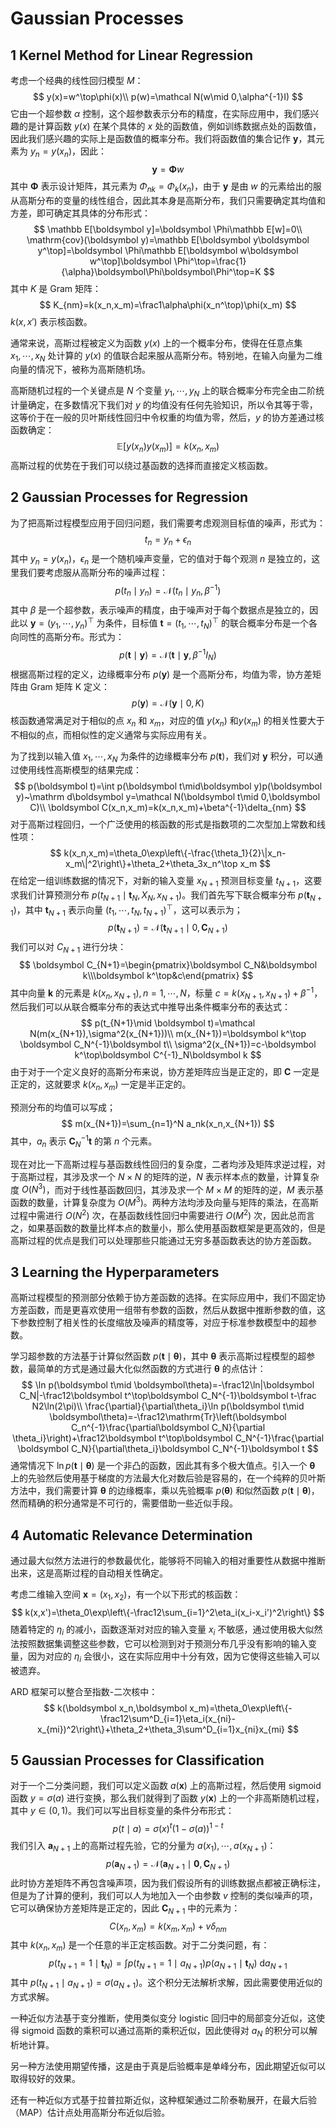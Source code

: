 # Gaussian Processes

## 1 Kernel Method for Linear Regression

考虑一个经典的线性回归模型 $M$：
$$
y(x)=w^\top\phi(x)\\
p(w)=\mathcal N(w\mid 0,\alpha^{-1}I)
$$
它由一个超参数 $\alpha$ 控制，这个超参数表示分布的精度，在实际应用中，我们感兴趣的是计算函数 $y(x)$ 在某个具体的 $x$ 处的函数值，例如训练数据点处的函数值，因此我们感兴趣的实际上是函数值的概率分布。我们将函数值的集合记作 $\boldsymbol y$，其元素为 $y_n=y(x_n)$，因此：
$$
\boldsymbol y=\boldsymbol \Phi w
$$
其中 $\boldsymbol \Phi$ 表示设计矩阵，其元素为 $\Phi_{nk}=\Phi_k(x_n)$，由于 $\boldsymbol y$ 是由 $w$ 的元素给出的服从高斯分布的变量的线性组合，因此其本身是高斯分布，我们只需要确定其均值和方差，即可确定其具体的分布形式：
$$
\mathbb E[\boldsymbol y]=\boldsymbol \Phi\mathbb E[w]=0\\
\mathrm{cov}(\boldsymbol y)=\mathbb E[\boldsymbol y\boldsymbol y^\top]=\boldsymbol \Phi\mathbb E[\boldsymbol w\boldsymbol w^\top]\boldsymbol \Phi^\top=\frac{1}{\alpha}\boldsymbol\Phi\boldsymbol\Phi^\top=K
$$
其中 $K$ 是 Gram 矩阵：
$$
K_{nm}=k(x_n,x_m)=\frac1\alpha\phi(x_n^\top)\phi(x_m)
$$
$k(x,x')$ 表示核函数。

通常来说，高斯过程被定义为函数 $y(x)$ 上的一个概率分布，使得在任意点集 $x_1,\dotsb,x_N$ 处计算的 $y(x)$ 的值联合起来服从高斯分布。特别地，在输入向量为二维向量的情况下，被称为高斯随机场。

高斯随机过程的一个关键点是 $N$ 个变量 $y_1,\dotsb,y_N$ 上的联合概率分布完全由二阶统计量确定，在多数情况下我们对 $y$ 的均值没有任何先验知识，所以令其等于零，这等价于在一般的贝叶斯线性回归中令权重的均值为零，然后，$y$ 的协方差通过核函数确定：
$$
\mathbb E[y(x_n)y(x_m)]=k(x_n,x_m)
$$
高斯过程的优势在于我们可以绕过基函数的选择而直接定义核函数。

## 2 Gaussian Processes for Regression

为了把⾼斯过程模型应⽤于回归问题，我们需要考虑观测⽬标值的噪声，形式为：
$$
t_n=y_n+\epsilon_n
$$
其中 $y_n=y(x_n)$，$\epsilon_n$ 是一个随机噪声变量，它的值对于每个观测 $n$ 是独立的，这里我们要考虑服从高斯分布的噪声过程：
$$
p(t_n\mid y_n)=\mathcal{N}(t_n\mid y_n,\beta^{-1})
$$
其中 $\beta$ 是一个超参数，表示噪声的精度，由于噪声对于每个数据点是独立的，因此以 $\boldsymbol y=(y_1,\dotsb,y_n)^\top$ 为条件，目标值 $\boldsymbol t=(t_1,\dotsb,t_N)^\top$ 的联合概率分布是一个各向同性的高斯分布。形式为：
$$
p(\boldsymbol t\mid \boldsymbol y)=\mathcal N(\boldsymbol t\mid \boldsymbol y,\beta^{-1}I_N)
$$
根据高斯过程的定义，边缘概率分布 $p(\boldsymbol y)$ 是一个高斯分布，均值为零，协方差矩阵由 Gram 矩阵 K 定义：
$$
p(\boldsymbol y)=\mathcal N(\boldsymbol y\mid 0,K)
$$
核函数通常满足对于相似的点 $x_n$ 和 $x_m$，对应的值 $y(x_n)$ 和$y(x_m)$ 的相关性要大于不相似的点，而相似性的定义通常与实际应用有关。

为了找到以输入值 $x_1,\dotsb,x_N$ 为条件的边缘概率分布 $p(\boldsymbol t)$，我们对 $\boldsymbol y$ 积分，可以通过使用线性高斯模型的结果完成：
$$
p(\boldsymbol t)=\int p(\boldsymbol t\mid\boldsymbol y)p(\boldsymbol y)~\mathrm d\boldsymbol y=\mathcal N(\boldsymbol t\mid 0,\boldsymbol C)\\
\boldsymbol C(x_n,x_m)=k(x_n,x_m)+\beta^{-1}\delta_{nm}
$$
对于高斯过程回归，一个广泛使用的核函数的形式是指数项的二次型加上常数和线性项：
$$
k(x_n,x_m)=\theta_0\exp\left\{-\frac{\theta_1}{2}\|x_n-x_m\|^2\right\}+\theta_2+\theta_3x_n^\top x_m
$$
在给定一组训练数据的情况下，对新的输入变量 $x_{N+1}$ 预测目标变量 $t_{N+1}$，这要求我们计算预测分布 $p(t_{N+1}\mid \boldsymbol t_N,X_N,x_{N+1})$。我们首先写下联合概率分布 $p(\boldsymbol t_{N+1})$，其中 $\boldsymbol t_{N+1}$ 表示向量 $(t_1,\dotsb,t_N,t_{N+1})^\top$，这可以表示为；
$$
p(\boldsymbol t_{N+1})=\mathcal N(\boldsymbol t_{N+1}\mid 0,\boldsymbol C_{N+1})
$$
我们可以对 $C_{N+1}$ 进行分块：
$$
\boldsymbol C_{N+1}=\begin{pmatrix}\boldsymbol C_N&\boldsymbol k\\\boldsymbol k^\top&c\end{pmatrix}
$$
其中向量 $\boldsymbol k$ 的元素是 $k(x_n,x_{N+1}),n=1,\dotsb,N$，标量 $c=k(x_{N+1},x_{N+1})+\beta^{-1}$，然后我们可以从联合概率分布的表达式中推导出条件概率分布的表达式：
$$
p(t_{N+1}\mid \boldsymbol t)=\mathcal N(m(x_{N+1}),\sigma^2(x_{N+1}))\\
m(x_{N+1})=\boldsymbol k^\top \boldsymbol C_N^{-1}\boldsymbol t\\
\sigma^2(x_{N+1})=c-\boldsymbol k^\top\boldsymbol C^{-1}_N\boldsymbol k
$$
由于对于一个定义良好的高斯分布来说，协方差矩阵应当是正定的，即 $\boldsymbol C$ 一定是正定的，这就要求 $k(x_n,x_m)$ 一定是半正定的。

预测分布的均值可以写成；
$$
m(x_{N+1})=\sum_{n=1}^N a_nk(x_n,x_{N+1})
$$
其中，$a_n$ 表示 $\boldsymbol C_N^{-1}\boldsymbol t$ 的第 $n$ 个元素。

现在对比一下高斯过程与基函数线性回归的复杂度，二者均涉及矩阵求逆过程，对于高斯过程，其涉及求一个 $N\times N$ 的矩阵的逆，$N$ 表示样本点的数量，计算复杂度 $O(N^3)$，而对于线性基函数回归，其涉及求一个 $M\times M$ 的矩阵的逆，$M$ 表示基函数的数量，计算复杂度为 $O(M^3)$。两种方法均涉及向量与矩阵的乘法，在高斯过程中需进行 $O(N^2)$ 次，在基函数线性回归中需要进行 $O(M^2)$ 次，因此总而言之，如果基函数的数量比样本点的数量小，那么使用基函数框架是更高效的，但是高斯过程的优点是我们可以处理那些只能通过无穷多基函数表达的协方差函数。

## 3 Learning the Hyperparameters

⾼斯过程模型的预测部分依赖于协⽅差函数的选择。在实际应用中，我们不固定协方差函数，而是更喜欢使用一组带有参数的函数，然后从数据中推断参数的值，这下参数控制了相关性的长度缩放及噪声的精度等，对应于标准参数模型中的超参数。

学习超参数的方法基于计算似然函数 $p(\boldsymbol t\mid \boldsymbol \theta)$，其中 $\boldsymbol \theta$ 表示高斯过程模型的超参数，最简单的方式是通过最大化似然函数的方式进行 $\boldsymbol \theta$ 的点估计：
$$
\ln p(\boldsymbol t\mid \boldsymbol\theta)=-\frac12\ln|\boldsymbol C_N|-\frac12\boldsymbol t^\top\boldsymbol C_N^{-1}\boldsymbol t-\frac N2\ln(2\pi)\\
\frac{\partial}{\partial\theta_i}\ln p(\boldsymbol t\mid \boldsymbol\theta)=-\frac12\mathrm{Tr}\left(\boldsymbol C_n^{-1}\frac{\partial\boldsymbol C_N}{\partial \theta_i}\right)+\frac12\boldsymbol t^\top\boldsymbol C_N^{-1}\frac{\partial \boldsymbol C_N}{\partial\theta_i}\boldsymbol C_N^{-1}\boldsymbol t
$$
通常情况下 $\ln p(\boldsymbol t\mid \boldsymbol\theta)$ 是一个非凸的函数，因此其有多个极大值点。引入一个 $\boldsymbol \theta$ 上的先验然后使用基于梯度的方法最大化对数后验是容易的，在一个纯粹的贝叶斯方法中，我们需要计算 $\boldsymbol\theta$ 的边缘概率，乘以先验概率 $p(\boldsymbol\theta)$ 和似然函数 $p(\boldsymbol t\mid \boldsymbol\theta)$，然而精确的积分通常是不可行的，需要借助一些近似手段。

## 4 Automatic Relevance Determination

通过最大似然⽅法进⾏的参数最优化，能够将不同输入的相对重要性从数据中推断出来，这是高斯过程的自动相关性确定。

考虑二维输入空间 $\boldsymbol x=(x_1,x_2)$，有一个以下形式的核函数：
$$
k(x,x')=\theta_0\exp\left\{-\frac12\sum_{i=1}^2\eta_i(x_i-x_i')^2\right\}
$$
随着特定的 $\eta_i$ 的减小，函数逐渐对对应的输入变量 $x_i$ 不敏感，通过使用极大似然法按照数据集调整这些参数，它可以检测到对于预测分布几乎没有影响的输入变量，因为对应的 $\eta_i$ 会很小，这在实际应用中十分有效，因为它使得这些输入可以被遗弃。 

ARD 框架可以整合至指数-二次核中：
$$
k(\boldsymbol x_n,\boldsymbol x_m)=\theta_0\exp\left\{-\frac12\sum^D_{i=1}\eta_i(x_{ni}-x_{mi})^2\right\}+\theta_2+\theta_3\sum^D_{i=1}x_{ni}x_{mi}
$$

## 5 Gaussian Processes for Classification

对于一个二分类问题，我们可以定义函数 $a(\boldsymbol x)$ 上的高斯过程，然后使用 sigmoid 函数 $y=\sigma(a)$ 进行变换，那么我们就得到了函数 $y(\boldsymbol x)$ 上的一个非高斯随机过程，其中 $y\in(0,1)$。我们可以写出目标变量的条件分布形式：
$$
p(t\mid a)=\sigma(x)^t(1-\sigma(a))^{1-t}
$$
我们引入 $\boldsymbol a_{N+1}$ 上的高斯过程先验，它的分量为 $a(x_1),\dotsb,a(x_{N+1})$：
$$
p(\boldsymbol a_{N+1})=\mathcal N(\boldsymbol a_{N+1}\mid\boldsymbol 0,\boldsymbol C_{N+1})
$$
此时协方差矩阵不再包含噪声项，因为我们假设所有的训练数据点都被正确标注，但是为了计算的便利，我们可以人为地加入一个由参数 $v$ 控制的类似噪声的项，它可以确保协方差矩阵是正定的，因此 $\boldsymbol C_{N+1}$ 中的元素为：
$$
C(x_n,x_m)=k(x_m,x_m)+v\delta_{nm}
$$
其中 $k(x_n,x_m)$ 是一个任意的半正定核函数。对于二分类问题，有：
$$
p(t_{N+1}=1\mid \boldsymbol t_N)=\int p(t_{N+1}=1\mid a_{N+1})p(a_{N+1}\mid \boldsymbol t_N)~\mathrm da_{N+1}
$$
 其中 $p(t_{N+1}\mid a_{N+1})=\sigma(a_{N+1})$。这个积分无法解析求解，因此需要使用近似的方式求解。

一种近似方法基于变分推断，使用类似变分 logistic 回归中的局部变分近似，这使得 sigmoid 函数的乘积可以通过高斯的乘积近似，因此使得对 $a_N$ 的积分可以解析地计算。

另一种方法使用期望传播，这是由于真是后验概率是单峰分布，因此期望近似可以取得较好的效果。

还有一种近似方式基于拉普拉斯近似，这种框架通过二阶泰勒展开，在最大后验（MAP）估计点处用高斯分布近似后验。
